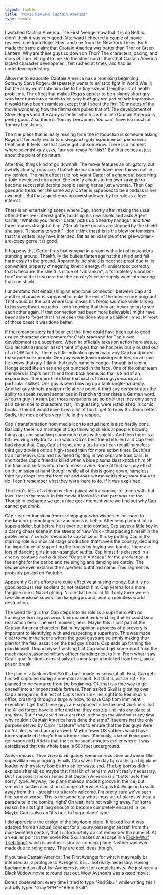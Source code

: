 ```yaml
---
layout: tumble
title: "Movie Review: Captain America"
type: tumble
---
```


I watched Captain America: The First Avenger now that it is on Netflix.
I didn't think it was very good.  Afterward I checked a couple of movie
reviews, one from Roger Ebert and one from the New York Times.  Both
made the same claim: that Captain America was better than Thor or Green
Lantern.  Why are these guys so down on Thor?  The characters, pacing,
and story of Thor felt right to me.  On the other hand I think that
Captain America lacked character development, felt rushed at times, and
had an underdeveloped story.

Allow me to elaborate.  Captain America has a promising beginning.
Scrawny Steve Rogers desperately wants to enlist to fight in World War
II; but the army won't take him due to his tiny size and lengthy list of
health problems.  The effect that makes Rogers appear to be a skinny
short guy who later turns into a much taller, very buff guy are
particularly impressive.  It would have been seamless except that
I spent the first 30 minutes of the movie wondering how the filmmakers
pulled that off.  The development of Steve Rogers and the Army scientist
who turns him into Captain America is pretty good.  Also there is Tommy
Lee Jones.  You can't have too much of Tommy Lee Jones.

The one piece that is really missing from the introduction is someone
asking Rogers if he really wants to undergo a highly experimental,
permanent treatment.  It feels like that scene got cut somehow.  There
is a moment where scientist-guy asks, "are you ready for this?"  But
that comes at just about the point of no return.

After this, things kind of go downhill.  The movie features an
obligatory, but awfully clumsy, romance.  That whole arc should have
been thrown out, in my opinion.  The main effect is to rob Agent Carter
of a chance at becoming a fully-developed character.  She briefly
alludes to her own struggle to become successful despite people seeing
her as just a woman.  Then Cap goes and treats her the same way.  Carter
is supposed to be a badass in her own right.  But that aspect ends up
overshadowed by her role as a love interest.

There is an entertaining scene where Cap, shortly after making the usual
offend-the-love-interest gaffe, holds up his new shield and asks Agent
Carter, "What do you think?"  Carter picks up a nearby handgun and fires
three rounds straight at him.  After all three rounds are stopped by the
shield she says, "It seems to work."  I don't think that this is the
blow for feminism that the writers may have intended.  But as an example
of the gee-women-are-crazy genre it is good.

It happens that Carter fires that weapon in a room with a lot of
bystanders standing around.  Thankfully the bullets flatten against the
shield and fall harmlessly to the ground.  Apparently the shield is
ricochet-proof due to its convenient property of negating kinetic
energy.  If I understood correctly, that is because the shield is made
of "vibranium", a "completely vibration-free" metal that is so rare that
the country's entire supply went into making that one shield.

I understand that establishing an emotional connection between Cap and
another character is supposed to make the end of the movie more
poignant.  That would be the part where Cap makes his heroic sacrifice
while talking to his sweetheart via radio - both knowing that they are
never going to see each other again.  If that connection had been more
believable I might have been able to forget that I have seen this done
about a bajillion times.  In most of those cases it was done better.

If the romance story had been cut that time could have been put to good
use on character development for Cap's team and for Cap's own
development as a superhero.  When he officially takes on action hero
status, Cap recruits a random assortment of guys that he had previously
busted out of a POW facility.  There is little indication given as to
why Cap handpicked these particular people.  One guy was in basic
training with him, so at least he knows that guy.  I think that guy's
name is Hodge.  Though in training Hodge acted like an ass and got
punched in the face.  One of the other team members is Cap's best friend
from back home.  So that is kind of an explanation.  There are hints
later that each of these guys excels at a particular skillset.  One guy
is seen blowing up a tank single-handedly.  Another guy shoots a sniper
rifle at one point.  A third guy demonstrates the ability to speak
several sentences in French and translates a German word.  A fourth guy
is Asian.  But those revelations are so brief that they only serve as
a token nod to characters that, I'm guessing, were established in comic
books.  I think it would have been a lot of fun to get to know this team
better.  Sadly, the movie offers very little in this respect.

Cap's transformation from media icon to actual hero is also hastily
done.  Basically there is a montage of Cap throwing shields at people,
blowing things up, and smacking some more guys with shields.  And then
there is a bit involving a Hydra train in which Cap's best friend is
killed and Cap feels bad about that.  Cap, Cap's friend, and a (as far
as I can recall) nameless third guy zip-line onto a high-speed train for
more action times.  But it's a trap that leaves Cap and his friend
fighting in two separate train cars.  In short order Cap's friend is
killed when a blue plasma blast knocks him off the train and he falls
into a bottomless ravine.  None of that has any effect on the mission at
hand though: while all of this is going down, nameless third guy drops
into the front car and does whatever it is they were there to do.
I don't remember what they were there to do, if it was explained.

The hero's loss of a friend is often paired with a coming-to-terms with
that loss later in the movie.  In this movie it looks like that part was
cut too.  Though in exchange we get a nice geek moment were we find out
why Cap cannot get drunk.

Cap's earlier transition from shrimpy-guy-who-wishes-to-be-more to
media-icon-promoting-vital-war-bonds is better.  After being turned into
a super-soldier, but before he is ever put into combat, Cap saves
a little boy in a daring chase scene in the streets of New York - thus
placing himself in the public mind.  A senator decides to capitalize on
this by putting Cap in the starring role in a musical stage production
that travels the country, declaring the importance of supporting the
troops by buying war bonds.  There are lots of dancing girls in
star-spangled outfits.  Cap himself is dressed in a cheesy costume and
is dubbed "Captain America" for the production.  It feels right for the
period and the singing and dancing are catchy.  The sequence even
explains the superhero outfit and name.  This segment is probably posted
on Youtube.

Apparently Cap's efforts are quite effective at raising money.  But it
is no good because real soldiers do not respect him.  Cap yearns for
a more tangible role in Nazi-fighting.  A role that he could fill if
only there were a two-dimensional supervillian hanging around, bent on
pointless world destruction.

The weird thing is that Cap steps into his role as a superhero with no
training or learning process.  One moment he is wishing that he could be
a real action hero.  The next moment, he is.  Maybe this is just part of
the Captain America character.  But in my opinion a process of discovery
is important to identifying with and respecting a superhero.  This was
made clear to me in the scene where the good guys are solemnly making
their plan for the final assault on the bad guy's base.  Cap ends up
forming the plan himself.  I found myself wishing that Cap would get
some input from the much more seasoned military officer standing next to
him.  From what I saw Cap's qualifications consist only of a montage,
a botched train heist, and a prison break.

The plan of attack on Red Skull's base made no sense at all.  First, Cap
gets himself captured during a one-man assault.  But that is just an act - he
planned to be captured from the beginning.  Ok, that is a fine way to
get oneself into an impenetrable fortress.  Then as Red Skull is
gloating over Cap's arrogance, the rest of Cap's team zip-lines right
into Red Skull's office, crashing through a large window, to save Cap
from imminent execution.  I get that these guys are supposed to be the
best zip-liners that the Allied forces have to offer and that they can
zip-line into any place at any time.  But if they could have crashed in
through the window at any time, why couldn't Captain America have done
the same?  It seems that the only purpose served by Cap's "capture" was
to ensure that the bad guys were on full alert when backup arrived.
Maybe fewer US soldiers would have been vaporized if they'd had a better
plan.  (Seriously, a *lot* of these guys get vaporized.)  Add to that
the scene scant minutes earlier where it was established that this whole
base is 500 feet underground.

Action ensues.  Then there is obligatory romance resolution and some
filler supervillian monologuing.  Finally Cap saves the day by crashing
a big plane loaded with mystery bombs into an icy wasteland.  The big
bombs didn't explode after all; so maybe that final bit of heroism
wasn't really necessary.  But I suppose it makes sense that Captain
America is a "better safe than sorry" type.  Anyway, the plane makes
a modest groove in the ice, but seems to sustain almost no damage
otherwise.  Cap is totally going to walk away from this - straight to
a hero's welcome.  I'm pretty sure we've seen him survive worse.  This
is the same guy who jumps out of planes without a parachute in the
comics, right?  Oh wait, he's not walking away.  For some reason he sits
tight long enough to become completely encased in ice.  Maybe Cap is
also an "it's best to hug a plane" type.

I did appreciate the design of the big doom plane.  It looked like it
was adapted from an actual concept for a luxury passenger aircraft from
the mid-twentieth century that I unfortunately do not remember the name
of.  At an earlier point in the movie Red Skull makes an escape in
a [Focke-Wulf Triebflügel][1], which is another historical concept
plane.  Neither was ever made due to being crazy.  They are cool ideas
though.

[1]: http://www.secretprojects.co.uk/forum/index.php?topic=13333.0

If you take Captain America: The First Avenger for what it may really be
intended as, a prologue to Avengers, it is... not really necessary.
Having background on all of the Avengers is nice for completionists.  We
just need a Black Widow movie to round that out.  Wow Avengers was
a good movie.

Bonus observation: every time I tried to type "Red Skull" while writing
this I actually typed "Gray^H^H^H^HRed Skull".

